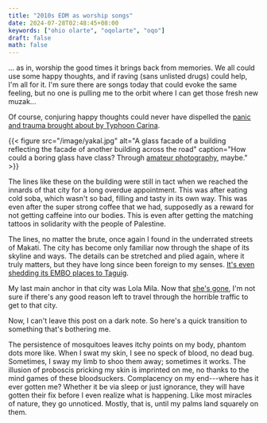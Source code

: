 ```yaml
---
title: "2010s EDM as worship songs"
date: 2024-07-28T02:48:45+08:00
keywords: ["ohio olarte", "oqolarte", "oqo"]
draft: false
math: false
---
```


... as in, worship the good times it brings back from memories. We all
could use some happy thoughts, and if raving (sans unlisted drugs) could
help, I'm all for it. I'm sure there are songs today that could evoke
the same feeling, but no one is pulling me to the orbit where I can get
those fresh new muzak...

Of course, conjuring happy thoughts could never have dispelled the
[panic and trauma brought about by Typhoon Carina](https://newsinfo.inquirer.net/1965762/21-dead-after-typhoon-carina-pounds-ph-pnp).


{{< figure src="/image/yakal.jpg" alt="A glass facade of a building reflecting the facade of another building across the road" caption="How could a boring glass have class? Through [amateur photography](/188), maybe." >}}

The lines like these on the building were still in tact when we reached
the innards of that city for a long overdue appointment. This was after
eating cold soba, which wasn't so bad, filling and tasty in its own way.
This was even after the super strong coffee that we had, supposedly as a
reward for not getting caffeine into our bodies. This is even after
getting the matching tattoos in solidarity with the people of Palestine.


The lines, no matter the brute, once again I found in the underrated
streets of Makati. The city has become only familiar now through the
shape of its skyline and ways. The details can be stretched and plied
again, where it truly matters, but they have
long since been foreign to my senses.
[It's even shedding its EMBO places to Taguig](https://mb.com.ph/2024/2/8/lra-transfers-embo-barangay-property-transactions-to-taguig).

My last main anchor in that city was Lola Mila. Now that
[she's gone](/173/#farewell-lola-mila),
I'm not sure if there's any good reason
left to travel through the horrible traffic to get to that city.

Now, I can't leave this post on a dark note. So here's a quick
transition to something that's bothering me.

The persistence of mosquitoes leaves itchy points on my body, phantom
dots more like. When I swat my skin, I see no speck of blood, no dead
bug. Sometimes, I sway my limb to shoo them away; sometimes it works.
The illusion of proboscis pricking my skin is imprinted on me, no thanks
to the mind games of these bloodsuckers. Complacency on my end---where
has it ever gotten me? Whether it be via sleep or just ignorance, they
will have gotten their fix before I even realize what is happening. Like
most miracles of nature, they go unnoticed. Mostly, that is, until my
palms land squarely on them.
